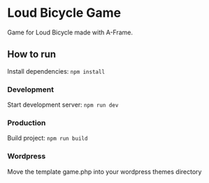 # Loud Bicycle Game

Game for Loud Bicycle made with A-Frame.

## How to run

Install dependencies: `npm install`

### Development

Start development server: `npm run dev`

### Production

Build project: `npm run build`

### Wordpress
Move the template game.php into your wordpress themes directory
